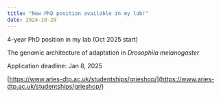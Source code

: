 ```yaml
---
title: "New PhD position available in my lab!"
date: 2024-10-29
---
```


4-year PhD position in my lab (Oct 2025 start)

The genomic architecture of adaptation in *Drosophila melanogaster*

Application deadline: Jan 8, 2025

[https://www.aries-dtp.ac.uk/studentships/grieshop/](https://www.aries-dtp.ac.uk/studentships/grieshop/)
